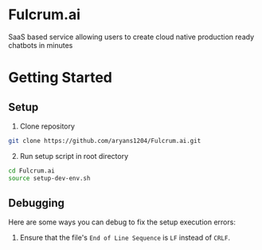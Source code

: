 # Fulcrum.ai

SaaS based service allowing users to create cloud native production ready chatbots in minutes

# Getting Started

## Setup

1. Clone repository

```bash
git clone https://github.com/aryans1204/Fulcrum.ai.git
```

2. Run setup script in root directory

```bash
cd Fulcrum.ai
source setup-dev-env.sh
```

## Debugging

Here are some ways you can debug to fix the setup execution errors:

1. Ensure that the file's `End of Line Sequence` is `LF` instead of `CRLF`.
